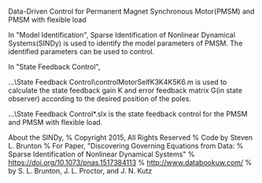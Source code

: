 Data-Driven Control for Permanent Magnet Synchronous Motor(PMSM) and PMSM with flexible load

In "Model Identification", Sparse Identification of Nonlinear Dynamical Systems(SINDy) is used to identify the model parameters of PMSM. The identified parameters can be used to control.

In "State Feedback Control", 

...\State Feedback Control\controlMotorSelfK3K4K5K6.m  is used to calculate the state feedback gain K and error feedback matrix G(in state observer) according to the desired position of the poles.

...\State Feedback Control\*.slx is the state feedback control for the PMSM and PMSM with flexible load.


About the SINDy, 
% Copyright 2015, All Rights Reserved
% Code by Steven L. Brunton
% For Paper, "Discovering Governing Equations from Data: 
%        Sparse Identification of Nonlinear Dynamical Systems"
% https://doi.org/10.1073/pnas.1517384113
% http://www.databookuw.com/
% by S. L. Brunton, J. L. Proctor, and J. N. Kutz